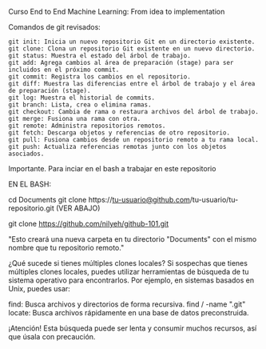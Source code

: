 Curso 
End to End Machine Learning: From idea to implementation

Comandos de git revisados:


    git init: Inicia un nuevo repositorio Git en un directorio existente.
    git clone: Clona un repositorio Git existente en un nuevo directorio.
    git status: Muestra el estado del árbol de trabajo.
    git add: Agrega cambios al área de preparación (stage) para ser incluidos en el próximo commit.
    git commit: Registra los cambios en el repositorio.
    git diff: Muestra las diferencias entre el árbol de trabajo y el área de preparación (stage).
    git log: Muestra el historial de commits.
    git branch: Lista, crea o elimina ramas.
    git checkout: Cambia de rama o restaura archivos del árbol de trabajo.
    git merge: Fusiona una rama con otra.
    git remote: Administra repositorios remotos.
    git fetch: Descarga objetos y referencias de otro repositorio.
    git pull: Fusiona cambios desde un repositorio remoto a tu rama local.
    git push: Actualiza referencias remotas junto con los objetos asociados.

 Importante.
 Para inciar en el bash a trabajar en este repositorio

EN EL BASH:

 cd Documents
 git clone https://tu-usuario@github.com/tu-usuario/tu-repositorio.git (VER ABAJO)
 
 git clone https://github.com/nilyeh/github-101.git

 "Esto creará una nueva carpeta en tu directorio "Documents" con el mismo nombre que tu repositorio remoto."

 ¿Qué sucede si tienes múltiples clones locales?
  Si sospechas que tienes múltiples clones locales, puedes utilizar herramientas de búsqueda de tu sistema operativo para encontrarlos. 
  Por ejemplo, en sistemas basados en Unix, puedes usar:

  find: Busca archivos y directorios de forma recursiva.
  find / -name ".git"
  locate: Busca archivos rápidamente en una base de datos preconstruida.

  ¡Atención! 
  Esta búsqueda puede ser lenta y consumir muchos recursos, así que úsala con precaución.
